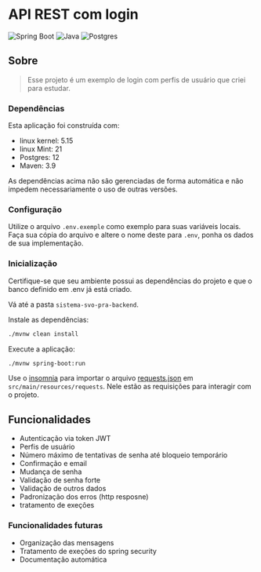 # API REST com login

![Spring Boot](https://img.shields.io/badge/spring-6DB33F?style=for-the-badge&logoColor=white&logo=spring)
![Java](https://img.shields.io/badge/java-%23ED8B00.svg?style=for-the-badge&logo=openjdk&logoColor=white)
![Postgres](https://img.shields.io/badge/postgres-%23316192.svg?style=for-the-badge&logo=postgresql&logoColor=white)

## Sobre

> Esse projeto é um exemplo de login com perfis de usuário que criei para estudar.

### Dependências

Esta aplicação foi construída com:

- linux kernel: 5.15
- linux Mint: 21
- Postgres: 12
- Maven: 3.9

As dependências acima não são gerenciadas de forma automática e não impedem necessariamente o uso de outras versões.

### Configuração

Utilize o arquivo `.env.exemple` como exemplo para suas variáveis locais. Faça sua cópia do arquivo e altere o nome deste para `.env`, ponha os dados de sua implementação.

### Inicialização

Certifique-se que seu ambiente possui as dependências do projeto e que o banco definido em .env já está criado.

Vá até a pasta `sistema-svo-pra-backend`.

Instale as dependências:
```bash
./mvnw clean install
```

Execute a aplicação:
```bash
./mvnw spring-boot:run
```

Use o [insomnia](https://insomnia.rest/) para importar o arquivo [requests.json](src/main/resources/requests/requests.json) em `src/main/resources/requests`. Nele estão as requisições para interagir com o projeto.

## Funcionalidades

- Autenticação via token JWT
- Perfis de usuário
- Número máximo de tentativas de senha até bloqueio temporário
- Confirmação e email
- Mudança de senha
- Validação de senha forte
- Validação de outros dados
- Padronização dos erros (http resposne)
- tratamento de exeções

### Funcionalidades futuras

- Organização das mensagens
- Tratamento de exeções do spring security
- Documentação automática
